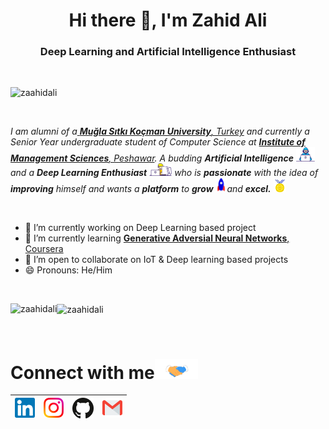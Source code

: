 <h1 align="center">Hi there 👋, I'm Zahid Ali</h1>
<h3 align="center">Deep Learning and Artificial Intelligence Enthusiast</h3>

<br/>
<p align="left">
  <img src="https://komarev.com/ghpvc/?username=zaahidali" alt="zaahidali" />
</p>



<br/>
<p>
  <em>
    I am alumni of a<a href="https://www.mu.edu.tr/en"> <b> Muğla Sıtkı Koçman University</b>, Turkey</a> and currently a Senior Year undergraduate student of Computer Science at <a href="https://www.imsciences.edu.pk/"> <b>Institute of Management Sciences</b>, Peshawar</a>.  
    A budding <b>Artificial Intelligence</b> <img src="https://github.com/zaahidali/zaahidali/blob/main/Assets/Developer.gif" width="30px"> and a <b>Deep Learning Enthusiast</b>&nbsp;<img src="https://github.com/zaahidali/zaahidali/blob/main/Assets/Designer.gif" width="36px">  who is <b>passionate</b>
    with the idea of <b>improving</b> himself and wants a <b>platform</b> to 
    <b>grow</b> <img src="https://github.com/zaahidali/zaahidali/blob/main/Assets/Rocket.gif" width="18px">and 
    <b>excel.</b> <img src="https://github.com/zaahidali/zaahidali/blob/main/Assets/Medal.gif" width="20px">
  </em>  
</p>
<br/>
<ul>
  <li> 🔭 I’m currently working on Deep Learning based project </li>
  <li> 🌱 I’m currently learning <a href="https://www.coursera.org/specializations/generative-adversarial-networks-gans"> <b>Generative Adversial Neural Networks</b>, Coursera</a> </li>
    
  <li> 👯 I’m open to collaborate on IoT & Deep learning based projects </li>
  <li> 😄 Pronouns: He/Him </li>
</ul><br/>

<p>
 <!-- GitHub Statistics!-->
<img align="left" src="https://github-readme-stats.vercel.app/api?username=zaahidali&show_icons=true&count_private=true&show_icons=true&hide=php&bg_color=30,A0A0A0,020104&title_color=fff&text_color=fff" alt="zaahidali"/>
  
<!-- Most Languages Used Statistics!-->  
  <img align="center" height="195px" src="https://github-readme-stats.vercel.app/api/top-langs/?username=zaahidali&layout=compact&hide=php,smarty&bg_color=30,A0A0A0,020104&title_color=fff&text_color=fff" alt="zaahidali" />
</p>


<br/>

<!-- Handshake Gif-->
# Connect with me<img src="https://github.com/zaahidali/zaahidali/blob/main/Assets/Handshake.gif" height="32px">



| [<img src="https://github.com/zaahidali/zaahidali/blob/main/Assets/Linkedin.svg" alt="Linkedin Logo" width="32">](https://in.linkedin.com/in/zaahidali) | [<img src="https://github.com/zaahidali/zaahidali/blob/main/Assets/Instagram.svg" alt="instagram logo" width="32">](https://www.instagram.com/zaahiiid/)| [<img src="https://github.com/zaahidali/zaahidali/blob/main/Assets/github-icon.svg" alt="Github logo" width="34">](https://github.com/zaahidali) | [<img src="https://github.com/zaahidali/zaahidali/blob/main/Assets/Gmail.svg" alt="Gmail logo" height="32">](mailto:zahid.4317@gmail.com)
|:---:|:---:|:---:|:---:|




